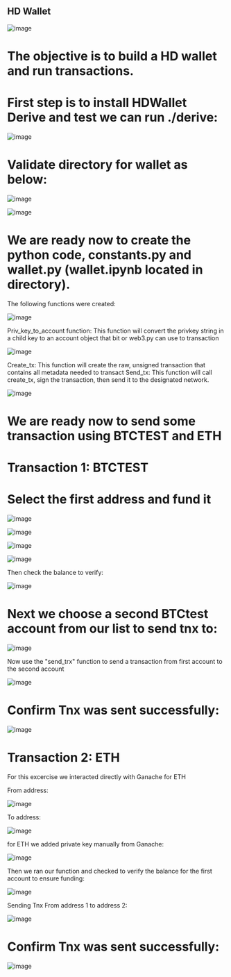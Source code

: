 ## HD Wallet ##
![image](/images19/newtons-coin-cradle.jpg)

# The objective is to build a HD wallet and run transactions.
# First step is to install HDWallet Derive and test we can run ./derive:

![image](/images19/Picture1.png)


# Validate directory for wallet as below: 

![image](/images19/Picture2.png)

![image](/images19/Picture3.png)

# We are ready now to create the python code, constants.py and wallet.py (wallet.ipynb located in directory).

The following functions were created:

![image](/images19/Picture4.png)

Priv_key_to_account function: This function will convert the privkey string in a child key to an account object that bit or web3.py can use to transaction

![image](/images19/Picture5.png)

Create_tx: This function will create the raw, unsigned transaction that contains all metadata needed to transact
Send_tx: This function will call create_tx, sign the transaction, then send it to the designated network.

![image](/images19/Picture6.png)

# We are ready now to send some transaction using BTCTEST and ETH

# Transaction 1: BTCTEST

# Select the first address and fund it
![image](/images19/Picture7.png)

![image](/images19/Picture8.png)

![image](/images19/Picture9.png)

![image](/images19/Picture10.png)

Then check the balance to verify:

![image](/images19/Picture11.png)

# Next we choose a second BTCtest account from our list to send tnx to:
![image](/images19/Picture12.png)

Now use the "send_trx" function to send a transaction from first account to the second account

![image](/images19/Picture13.png)

# Confirm Tnx was sent successfully:
![image](/images19/Picture14.png)

# Transaction 2: ETH 


For this excercise we interacted directly with Ganache for ETH 

From address:

![image](/images19/Picture15.png)

To address: 

![image](/images19/Picture16.png)

for ETH we added private key manually from Ganache:

![image](/images19/Picture17.png)

Then we ran our function and checked to verify the balance for the first account to ensure funding:

![image](/images19/Picture18.png)

Sending Tnx From address 1 to address 2:

![image](/images19/Picture19.png)

# Confirm Tnx was sent successfully:

![image](/images19/Picture20.png)
